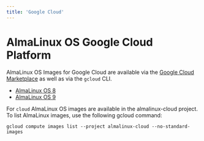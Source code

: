 ```yaml
---
title: 'Google Cloud'
---
```

# AlmaLinux OS Google Cloud Platform
AlmaLinux OS Images for Google Cloud are available via the [Google Cloud Marketplace](https://console.cloud.google.com/marketplace/browse?filter=partner:AlmaLinux) as well as via the `gcloud` CLI.

* [AlmaLinux OS 8](https://console.cloud.google.com/marketplace/product/almalinux-cloud/almalinux-8)
* [AlmaLinux OS 9](https://console.cloud.google.com/marketplace/product/almalinux-cloud/almalinux-9)

For `cloud` AlmaLinux OS images are available in the almalinux-cloud project. To list AlmaLinux images, use the following gcloud command:

```shell
gcloud compute images list --project almalinux-cloud --no-standard-images
```
